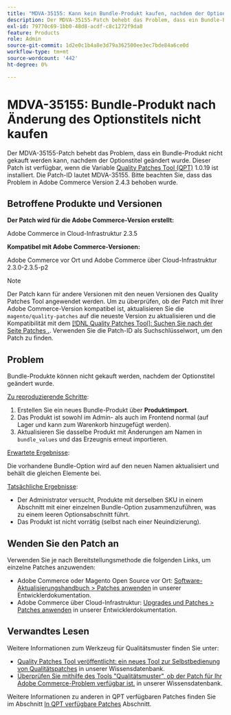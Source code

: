 ```yaml
---
title: "MDVA-35155: Kann kein Bundle-Produkt kaufen, nachdem der Optionstitel geändert wurde."
description: Der MDVA-35155-Patch behebt das Problem, dass ein Bundle-Produkt nicht gekauft werden kann, nachdem der Optionstitel geändert wurde. Dieser Patch ist verfügbar, wenn das [Quality Patches Tool (QPT)](/help/announcements/adobe-commerce-announcements/magento-quality-patches-released-new-tool-to-self-serve-quality-patches.md) 1.0.19 installiert ist. Die Patch-ID lautet MDVA-35155. Bitte beachten Sie, dass das Problem in Adobe Commerce Version 2.4.3 behoben wurde.
exl-id: 79770c69-1bb0-48d8-acdf-c8c1272f9da8
feature: Products
role: Admin
source-git-commit: 1d2e0c1b4a8e3d79a362500ee3ec7bde84a6ce0d
workflow-type: tm+mt
source-wordcount: '442'
ht-degree: 0%

---
```


# MDVA-35155: Bundle-Produkt nach Änderung des Optionstitels nicht kaufen

Der MDVA-35155-Patch behebt das Problem, dass ein Bundle-Produkt nicht gekauft werden kann, nachdem der Optionstitel geändert wurde. Dieser Patch ist verfügbar, wenn die Variable [Quality Patches Tool (QPT)](/help/announcements/adobe-commerce-announcements/magento-quality-patches-released-new-tool-to-self-serve-quality-patches.md) 1.0.19 ist installiert. Die Patch-ID lautet MDVA-35155. Bitte beachten Sie, dass das Problem in Adobe Commerce Version 2.4.3 behoben wurde.

## Betroffene Produkte und Versionen

**Der Patch wird für die Adobe Commerce-Version erstellt:**

Adobe Commerce in Cloud-Infrastruktur 2.3.5

**Kompatibel mit Adobe Commerce-Versionen:**

Adobe Commerce vor Ort und Adobe Commerce über Cloud-Infrastruktur 2.3.0-2.3.5-p2

>[!NOTE]
>
>Der Patch kann für andere Versionen mit den neuen Versionen des Quality Patches Tool angewendet werden. Um zu überprüfen, ob der Patch mit Ihrer Adobe Commerce-Version kompatibel ist, aktualisieren Sie die `magento/quality-patches` auf die neueste Version zu aktualisieren und die Kompatibilität mit dem [[!DNL Quality Patches Tool]: Suchen Sie nach der Seite Patches .](https://devdocs.magento.com/quality-patches/tool.html#patch-grid). Verwenden Sie die Patch-ID als Suchschlüsselwort, um den Patch zu finden.

## Problem

Bundle-Produkte können nicht gekauft werden, nachdem der Optionstitel geändert wurde.

<u>Zu reproduzierende Schritte</u>:

1. Erstellen Sie ein neues Bundle-Produkt über **Produktimport**.
1. Das Produkt ist sowohl im Admin- als auch im Frontend normal (auf Lager und kann zum Warenkorb hinzugefügt werden).
1. Aktualisieren Sie dasselbe Produkt mit Änderungen am Namen in `bundle_values` und das Erzeugnis erneut importieren.

<u>Erwartete Ergebnisse</u>:

Die vorhandene Bundle-Option wird auf den neuen Namen aktualisiert und behält die gleichen Elemente bei.

<u>Tatsächliche Ergebnisse</u>:

* Der Administrator versucht, Produkte mit derselben SKU in einem Abschnitt mit einer einzelnen Bundle-Option zusammenzuführen, was zu einem leeren Optionsabschnitt führt.
* Das Produkt ist nicht vorrätig (selbst nach einer Neuindizierung).

## Wenden Sie den Patch an

Verwenden Sie je nach Bereitstellungsmethode die folgenden Links, um einzelne Patches anzuwenden:

* Adobe Commerce oder Magento Open Source vor Ort: [Software-Aktualisierungshandbuch > Patches anwenden](https://devdocs.magento.com/guides/v2.4/comp-mgr/patching/mqp.html) in unserer Entwicklerdokumentation.
* Adobe Commerce über Cloud-Infrastruktur: [Upgrades und Patches > Patches anwenden](https://devdocs.magento.com/cloud/project/project-patch.html) in unserer Entwicklerdokumentation.

## Verwandtes Lesen

Weitere Informationen zum Werkzeug für Qualitätsmuster finden Sie unter:

* [Quality Patches Tool veröffentlicht: ein neues Tool zur Selbstbedienung von Qualitätspatches](/help/announcements/adobe-commerce-announcements/magento-quality-patches-released-new-tool-to-self-serve-quality-patches.md) in unserer Wissensdatenbank.
* [Überprüfen Sie mithilfe des Tools &quot;Qualitätsmuster&quot;, ob der Patch für Ihr Adobe Commerce-Problem verfügbar ist.](/help/support-tools/patches-available-in-qpt-tool/check-patch-for-magento-issue-with-magento-quality-patches.md) in unserer Wissensdatenbank.

Weitere Informationen zu anderen in QPT verfügbaren Patches finden Sie im Abschnitt [In QPT verfügbare Patches](https://support.magento.com/hc/en-us/sections/360010506631-Patches-available-in-QPT-tool-) Abschnitt.
